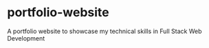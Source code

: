 # portfolio-website
A portfolio website to showcase my technical skills in Full Stack Web Development
